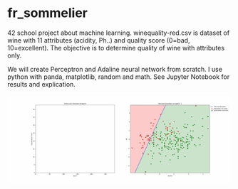 # fr_sommelier

42 school project about machine learning.
winequality-red.csv is dataset of wine with 11 attributes (acidity, Ph..) and quality score (0=bad, 10=excellent).
The objective is to determine quality of wine with attributes only.

We will create Perceptron and Adaline neural network from scratch.
I use python with panda, matplotlib, random and math. See Jupyter Notebook for results and explication.

![](https://raw.githubusercontent.com/SashaKryzh/ft_sommelier/master/perf_anim.gif)
